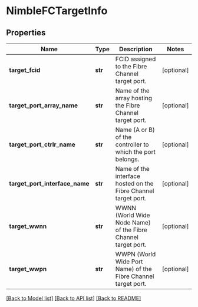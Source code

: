 # NimbleFCTargetInfo

## Properties
Name | Type | Description | Notes
------------ | ------------- | ------------- | -------------
**target_fcid** | **str** | FCID assigned to the Fibre Channel target port. | [optional] 
**target_port_array_name** | **str** | Name of the array hosting the Fibre Channel target port. | [optional] 
**target_port_ctrlr_name** | **str** | Name (A or B) of the controller to which the port belongs. | [optional] 
**target_port_interface_name** | **str** | Name of the interface hosted on the Fibre Channel target port. | [optional] 
**target_wwnn** | **str** | WWNN (World Wide Node Name) of the Fibre Channel target port. | [optional] 
**target_wwpn** | **str** | WWPN (World Wide Port Name) of the Fibre Channel target port. | [optional] 

[[Back to Model list]](../README.md#documentation-for-models) [[Back to API list]](../README.md#documentation-for-api-endpoints) [[Back to README]](../README.md)


